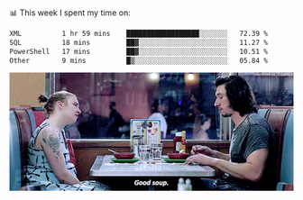 📊 This week I spent my time on:
<!--START_SECTION:waka-->

```text
XML          1 hr 59 mins    ██████████████████░░░░░░░   72.39 %
SQL          18 mins         ██▓░░░░░░░░░░░░░░░░░░░░░░   11.27 %
PowerShell   17 mins         ██▓░░░░░░░░░░░░░░░░░░░░░░   10.51 %
Other        9 mins          █▒░░░░░░░░░░░░░░░░░░░░░░░   05.84 %
```

<!--END_SECTION:waka-->


![](goodSoup.gif)
